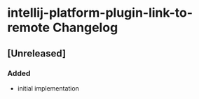<!-- Keep a Changelog guide -> https://keepachangelog.com -->

# intellij-platform-plugin-link-to-remote Changelog

## [Unreleased]
### Added
- initial implementation
